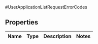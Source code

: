 #UserApplicationListRequestErrorCodes

## Properties
Name | Type | Description | Notes
------------ | ------------- | ------------- | -------------

